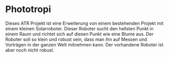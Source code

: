 # Phototropi

Dieses ATR Projekt ist eine Erweiterung von einem bestehenden Projekt mit einem kleinen Solarroboter. Dieser Roboter sucht den hellsten Punkt in einem Raum und richtet sich auf diesen Punkt wie eine Blume aus. Der Roboter soll so klein und robust sein, dass man ihn auf Messen und Vorträgen in der ganzen Welt mitnehmen kann. Der vorhandene Roboter ist aber noch nicht robust.
